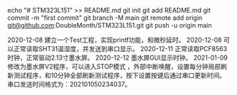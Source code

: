 echo "# STM323L151" >> README.md
git init
git add README.md
git commit -m "first commit"
git branch -M main
git remote add origin git@github.com:DoubleMonth/STM323L151.git
git push -u origin main
                
2020-12-08 建立一个Test工程，实现printf功能，和微秒延时。
2020-12-08 可以正常读取SHT31温湿度，并发送到串口显示。
2020-12-11 正常读取PCF8563时钟，正常驱动2.13寸墨水屏。
2020-12-12 墨水屏GUI显示时钟。
2021-01-09 修改为墨水屏V2程序，可以进入STOP模式 ，外部中断唤醒，设置每分钟局部刷新测试程序，和10分钟全部刷新测试程序，按下设置按键后通过串口更新时间。串口发送时间格式为：202101050234037。

				